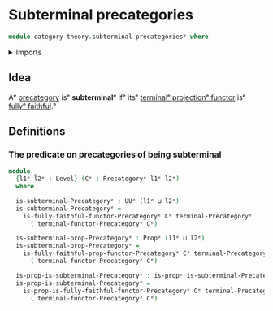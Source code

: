# Subterminal precategories

```agda
module category-theory.subterminal-precategoriesᵉ where
```

<details><summary>Imports</summary>

```agda
open import category-theory.composition-operations-on-binary-families-of-setsᵉ
open import category-theory.fully-faithful-functors-precategoriesᵉ
open import category-theory.isomorphisms-in-precategoriesᵉ
open import category-theory.precategoriesᵉ
open import category-theory.pregroupoidsᵉ
open import category-theory.preunivalent-categoriesᵉ
open import category-theory.strict-categoriesᵉ
open import category-theory.terminal-categoryᵉ

open import foundation.action-on-identifications-functionsᵉ
open import foundation.contractible-typesᵉ
open import foundation.dependent-pair-typesᵉ
open import foundation.embeddingsᵉ
open import foundation.equivalencesᵉ
open import foundation.function-typesᵉ
open import foundation.fundamental-theorem-of-identity-typesᵉ
open import foundation.homotopiesᵉ
open import foundation.identity-typesᵉ
open import foundation.iterated-dependent-product-typesᵉ
open import foundation.propositionsᵉ
open import foundation.setsᵉ
open import foundation.subtype-identity-principleᵉ
open import foundation.unit-typeᵉ
open import foundation.universe-levelsᵉ
```

</details>

## Idea

Aᵉ [precategory](category-theory.precategories.mdᵉ) isᵉ **subterminal**ᵉ ifᵉ itsᵉ
[terminalᵉ projectionᵉ functor](category-theory.terminal-category.mdᵉ) isᵉ
[fullyᵉ faithful](category-theory.fully-faithful-functors-precategories.md).ᵉ

## Definitions

### The predicate on precategories of being subterminal

```agda
module _
  {l1ᵉ l2ᵉ : Level} (Cᵉ : Precategoryᵉ l1ᵉ l2ᵉ)
  where

  is-subterminal-Precategoryᵉ : UUᵉ (l1ᵉ ⊔ l2ᵉ)
  is-subterminal-Precategoryᵉ =
    is-fully-faithful-functor-Precategoryᵉ Cᵉ terminal-Precategoryᵉ
      ( terminal-functor-Precategoryᵉ Cᵉ)

  is-subterminal-prop-Precategoryᵉ : Propᵉ (l1ᵉ ⊔ l2ᵉ)
  is-subterminal-prop-Precategoryᵉ =
    is-fully-faithful-prop-functor-Precategoryᵉ Cᵉ terminal-Precategoryᵉ
      ( terminal-functor-Precategoryᵉ Cᵉ)

  is-prop-is-subterminal-Precategoryᵉ : is-propᵉ is-subterminal-Precategoryᵉ
  is-prop-is-subterminal-Precategoryᵉ =
    is-prop-is-fully-faithful-functor-Precategoryᵉ Cᵉ terminal-Precategoryᵉ
      ( terminal-functor-Precategoryᵉ Cᵉ)
```